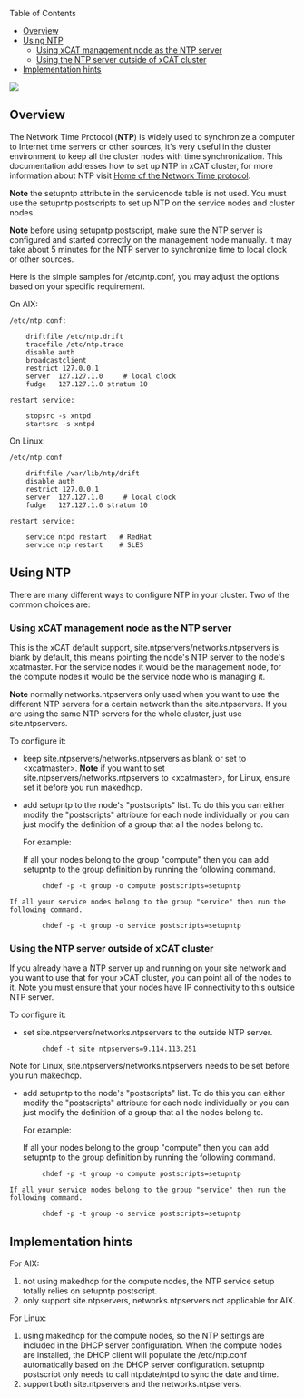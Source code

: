 <!-- START doctoc generated TOC please keep comment here to allow auto update -->
<!-- DON'T EDIT THIS SECTION, INSTEAD RE-RUN doctoc TO UPDATE -->
Table of Contents

- [Overview](#overview)
- [Using NTP](#using-ntp)
  - [Using xCAT management node as the NTP server](#using-xcat-management-node-as-the-ntp-server)
  - [Using the NTP server outside of xCAT cluster](#using-the-ntp-server-outside-of-xcat-cluster)
- [Implementation hints](#implementation-hints)

<!-- END doctoc generated TOC please keep comment here to allow auto update -->

![](http://sourceforge.net/p/xcat/wiki/XCAT_Documentation/attachment/Official-xcat-doc.png) 


## Overview

The Network Time Protocol (**NTP**) is widely used to synchronize a computer to Internet time servers or other sources, it's very useful in the cluster environment to keep all the cluster nodes with time synchronization. This documentation addresses how to set up NTP in xCAT cluster, for more information about NTP visit [Home of the Network Time protocol](http://www.ntp.org/). 

**Note** the setupntp attribute in the servicenode table is not used. You must use the setupntp postscripts to set up NTP on the service nodes and cluster nodes. 

**Note** before using setupntp postscript, make sure the NTP server is configured and started correctly on the management node manually. It may take about 5 minutes for the NTP server to synchronize time to local clock or other sources. 

Here is the simple samples for /etc/ntp.conf, you may adjust the options based on your specific requirement. 

On AIX: 

    /etc/ntp.conf: 

~~~~    
    driftfile /etc/ntp.drift
    tracefile /etc/ntp.trace
    disable auth
    broadcastclient
    restrict 127.0.0.1
    server  127.127.1.0     # local clock
    fudge   127.127.1.0 stratum 10
~~~~    

    restart service: 
~~~~    
    stopsrc -s xntpd
    startsrc -s xntpd
~~~~    

On Linux: 

    /etc/ntp.conf 

~~~~    
    driftfile /var/lib/ntp/drift
    disable auth
    restrict 127.0.0.1
    server  127.127.1.0     # local clock
    fudge   127.127.1.0 stratum 10
~~~~    

    restart service: 

~~~~    
    service ntpd restart   # RedHat
    service ntp restart    # SLES
~~~~    

## Using NTP

There are many different ways to configure NTP in your cluster. Two of the common choices are: 

### Using xCAT management node as the NTP server

This is the xCAT default support, site.ntpservers/networks.ntpservers is blank by default, this means pointing the node's NTP server to the node's xcatmaster. For the service nodes it would be the management node, for the compute nodes it would be the service node who is managing it. 

**Note** normally networks.ntpservers only used when you want to use the different NTP servers for a certain network than the site.ntpservers. If you are using the same NTP servers for the whole cluster, just use site.ntpservers. 

To configure it: 

    

  * keep site.ntpservers/networks.ntpservers as blank or set to &lt;xcatmaster&gt;. 
    **Note** if you want to set site.ntpservers/networks.ntpservers to &lt;xcatmaster&gt;,
     for Linux, ensure set it before you run makedhcp. 

    

  * add setupntp to the node's "postscripts" list. 
    To do this you can either modify the "postscripts" attribute for each node individually or you can just modify the definition of a group that all the nodes belong to. 

    For example: 

    If all your nodes belong to the group "compute" then you can add setupntp to the group definition by running the following command. 

~~~~    
        chdef -p -t group -o compute postscripts=setupntp
~~~~       
    

    

    If all your service nodes belong to the group "service" then run the following command. 

~~~~    
        chdef -p -t group -o service postscripts=setupntp
~~~~    

### Using the NTP server outside of xCAT cluster

If you already have a NTP server up and running on your site network and you want to use that for your xCAT
 cluster, you can point all of the nodes to it. Note you must ensure that your nodes have IP connectivity to
 this outside NTP server. 

To configure it: 

    

  * set site.ntpservers/networks.ntpservers to the outside NTP server. 

~~~~    
        chdef -t site ntpservers=9.114.113.251
~~~~    

Note for Linux, site.ntpservers/networks.ntpservers needs to be set before you run makedhcp. 

    

  * add setupntp to the node's "postscripts" list. 
    To do this you can either modify the "postscripts" attribute for each node individually or you can just
    modify the definition of a group that all the nodes belong to. 

    For example: 

    If all your nodes belong to the group "compute" then you can add setupntp to the group definition by 
     running the following command. 
 
~~~~   
        chdef -p -t group -o compute postscripts=setupntp
~~~~       
    

    

    If all your service nodes belong to the group "service" then run the following command. 

~~~~    
        chdef -p -t group -o service postscripts=setupntp
~~~~    

## Implementation hints

  For AIX: 
  1. not using makedhcp for the compute nodes, the NTP service setup totally relies on setupntp postscript. 
  2. only support site.ntpservers, networks.ntpservers not applicable for AIX. 

  For Linux: 
  1. using makedhcp for the compute nodes, so the NTP settings are included in the DHCP server configuration.
     When the compute nodes are installed, the DHCP client will populate the /etc/ntp.conf automatically based
     on the DHCP server configuration. setupntp postscript only needs to call ntpdate/ntpd to sync the date 
     and time. 
  2. support both site.ntpservers and the networks.ntpservers. 
